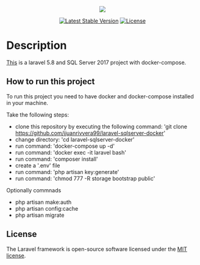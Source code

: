 <p align="center"><img src="https://laravel.com/assets/img/components/logo-laravel.svg"></p>

<p align="center">
<a href="https://packagist.org/packages/laravel/framework"><img src="https://poser.pugx.org/laravel/framework/v/stable.svg" alt="Latest Stable Version"></a>
<a href="https://packagist.org/packages/laravel/framework"><img src="https://poser.pugx.org/laravel/framework/license.svg" alt="License"></a>
</p>

# Description

[This](https://github.com/jjuanrivvera99/laravel-sqlserver-docker) is a laravel 5.8 and SQL Server 2017 project with docker-compose.

## How to run this project

To run this project you need to have docker and docker-compose installed in your machine.

Take the following steps:

- clone this repository by executing the following command: 'git clone https://github.com/jjuanrivvera99/laravel-sqlserver-docker'
- change directory: 'cd laravel-sqlserver-docker'
- run command: 'docker-compose up -d'
- run command: 'docker exec -it laravel bash'
- run command: 'composer install'
- create a '.env' file
- run command: 'php artisan key:generate'
- run command: 'chmod 777 -R storage bootstrap public'

Optionally commnads

- php artisan make:auth
- php artisan config:cache
- php artisan migrate

## License

The Laravel framework is open-source software licensed under the [MIT license](https://opensource.org/licenses/MIT).
